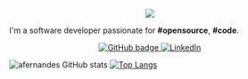 <p align="center">
     <img src="https://readme-typing-svg.herokuapp.com/?font=&center=true&width=380&height=45&lines=Anderson+Fernandes+do+Nascimento;Open+Source+Lover+%E2%9D%A4;Consultant+developer+at+TOTVS;Software+craftsmanship+%F0%9F%92%8E;Nice+to+meet+you+%F0%9F%98%84" />

I'm a software developer passionate for <b>#opensource</b>, <b>#code</b>.
     
<p align="center"> 
  <a href="https://github.com/afernandes">
    <img src="https://img.shields.io/badge/-Github-000?style=for-the-badge&logo=Github&logoColor=white&link=https://github.com/afernandes" alt="GitHub badge" />
  </a>
  <a href="https://www.linkedin.com/in/anderson-fernandes-do-nascimento">
    <img src="https://img.shields.io/badge/-LinkedIn-blue?style=for-the-badge&logo=Linkedin&logoColor=white&link=https://www.linkedin.com/in/anderson-fernandes-do-nascimento/" alt="LinkedIn" />
  </a>
</p>     
     
     
     
</p>

![afernandes GitHub stats](https://github-readme-stats.vercel.app/api?username=afernandes&show_icons=true&theme=chartreuse-dark)
[![Top Langs](https://github-readme-stats.vercel.app/api/top-langs/?username=afernandes&layout=compact&theme=chartreuse-dark)](https://github.com/anuraghazra/github-readme-stats)



<!--
**afernandes/afernandes** is a ✨ _special_ ✨ repository because its `README.md` (this file) appears on your GitHub profile.

Here are some ideas to get you started:

- 🔭 I’m currently working on ...
- 🌱 I’m currently learning ...
- 👯 I’m looking to collaborate on ...
- 🤔 I’m looking for help with ...
- 💬 Ask me about ...
- 📫 How to reach me: ...
- 😄 Pronouns: ...
- ⚡ Fun fact: ...
-->
